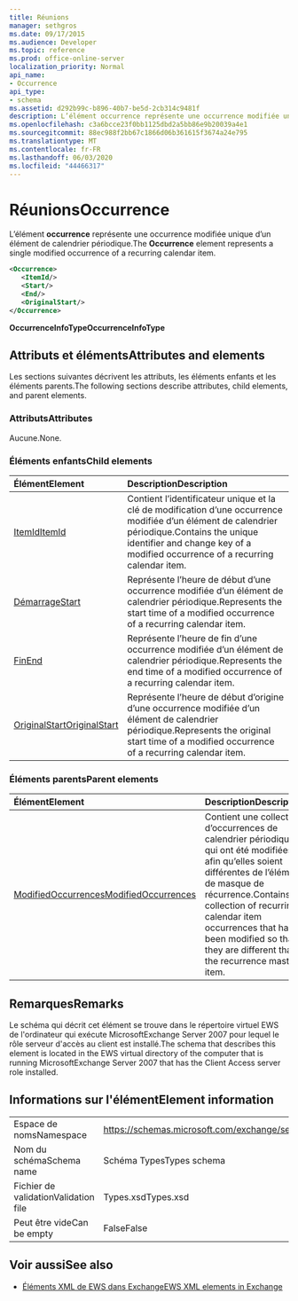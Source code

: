 ```yaml
---
title: Réunions
manager: sethgros
ms.date: 09/17/2015
ms.audience: Developer
ms.topic: reference
ms.prod: office-online-server
localization_priority: Normal
api_name:
- Occurrence
api_type:
- schema
ms.assetid: d292b99c-b896-40b7-be5d-2cb314c9481f
description: L’élément occurrence représente une occurrence modifiée unique d’un élément de calendrier périodique.
ms.openlocfilehash: c3a6bcce23f0bb1125dbd2a5bb86e9b20039a4e1
ms.sourcegitcommit: 88ec988f2bb67c1866d06b361615f3674a24e795
ms.translationtype: MT
ms.contentlocale: fr-FR
ms.lasthandoff: 06/03/2020
ms.locfileid: "44466317"
---
```

# <a name="occurrence"></a><span data-ttu-id="71f47-103">Réunions</span><span class="sxs-lookup"><span data-stu-id="71f47-103">Occurrence</span></span>

<span data-ttu-id="71f47-104">L’élément **occurrence** représente une occurrence modifiée unique d’un élément de calendrier périodique.</span><span class="sxs-lookup"><span data-stu-id="71f47-104">The **Occurrence** element represents a single modified occurrence of a recurring calendar item.</span></span> 
  
```xml
<Occurrence>
   <ItemId/>
   <Start/>
   <End/>
   <OriginalStart/>
</Occurrence>
```

<span data-ttu-id="71f47-105">**OccurrenceInfoType**</span><span class="sxs-lookup"><span data-stu-id="71f47-105">**OccurrenceInfoType**</span></span>

## <a name="attributes-and-elements"></a><span data-ttu-id="71f47-106">Attributs et éléments</span><span class="sxs-lookup"><span data-stu-id="71f47-106">Attributes and elements</span></span>

<span data-ttu-id="71f47-107">Les sections suivantes décrivent les attributs, les éléments enfants et les éléments parents.</span><span class="sxs-lookup"><span data-stu-id="71f47-107">The following sections describe attributes, child elements, and parent elements.</span></span>
  
### <a name="attributes"></a><span data-ttu-id="71f47-108">Attributs</span><span class="sxs-lookup"><span data-stu-id="71f47-108">Attributes</span></span>

<span data-ttu-id="71f47-109">Aucune.</span><span class="sxs-lookup"><span data-stu-id="71f47-109">None.</span></span>
  
### <a name="child-elements"></a><span data-ttu-id="71f47-110">Éléments enfants</span><span class="sxs-lookup"><span data-stu-id="71f47-110">Child elements</span></span>

|<span data-ttu-id="71f47-111">**Élément**</span><span class="sxs-lookup"><span data-stu-id="71f47-111">**Element**</span></span>|<span data-ttu-id="71f47-112">**Description**</span><span class="sxs-lookup"><span data-stu-id="71f47-112">**Description**</span></span>|
|:-----|:-----|
|[<span data-ttu-id="71f47-113">ItemId</span><span class="sxs-lookup"><span data-stu-id="71f47-113">ItemId</span></span>](itemid.md) <br/> |<span data-ttu-id="71f47-114">Contient l’identificateur unique et la clé de modification d’une occurrence modifiée d’un élément de calendrier périodique.</span><span class="sxs-lookup"><span data-stu-id="71f47-114">Contains the unique identifier and change key of a modified occurrence of a recurring calendar item.</span></span>  <br/> |
|[<span data-ttu-id="71f47-115">Démarrage</span><span class="sxs-lookup"><span data-stu-id="71f47-115">Start</span></span>](start.md) <br/> |<span data-ttu-id="71f47-116">Représente l’heure de début d’une occurrence modifiée d’un élément de calendrier périodique.</span><span class="sxs-lookup"><span data-stu-id="71f47-116">Represents the start time of a modified occurrence of a recurring calendar item.</span></span>  <br/> |
|[<span data-ttu-id="71f47-117">Fin</span><span class="sxs-lookup"><span data-stu-id="71f47-117">End </span></span>](end-ex15websvcsotherref.md) <br/> |<span data-ttu-id="71f47-118">Représente l’heure de fin d’une occurrence modifiée d’un élément de calendrier périodique.</span><span class="sxs-lookup"><span data-stu-id="71f47-118">Represents the end time of a modified occurrence of a recurring calendar item.</span></span>  <br/> |
|[<span data-ttu-id="71f47-119">OriginalStart</span><span class="sxs-lookup"><span data-stu-id="71f47-119">OriginalStart</span></span>](originalstart.md) <br/> |<span data-ttu-id="71f47-120">Représente l’heure de début d’origine d’une occurrence modifiée d’un élément de calendrier périodique.</span><span class="sxs-lookup"><span data-stu-id="71f47-120">Represents the original start time of a modified occurrence of a recurring calendar item.</span></span>  <br/> |
   
### <a name="parent-elements"></a><span data-ttu-id="71f47-121">Éléments parents</span><span class="sxs-lookup"><span data-stu-id="71f47-121">Parent elements</span></span>

|<span data-ttu-id="71f47-122">**Élément**</span><span class="sxs-lookup"><span data-stu-id="71f47-122">**Element**</span></span>|<span data-ttu-id="71f47-123">**Description**</span><span class="sxs-lookup"><span data-stu-id="71f47-123">**Description**</span></span>|
|:-----|:-----|
|[<span data-ttu-id="71f47-124">ModifiedOccurrences</span><span class="sxs-lookup"><span data-stu-id="71f47-124">ModifiedOccurrences</span></span>](modifiedoccurrences.md) <br/> |<span data-ttu-id="71f47-125">Contient une collection d’occurrences de calendrier périodiques qui ont été modifiées afin qu’elles soient différentes de l’élément de masque de récurrence.</span><span class="sxs-lookup"><span data-stu-id="71f47-125">Contains a collection of recurring calendar item occurrences that have been modified so that they are different than the recurrence master item.</span></span>  <br/> |
   
## <a name="remarks"></a><span data-ttu-id="71f47-126">Remarques</span><span class="sxs-lookup"><span data-stu-id="71f47-126">Remarks</span></span>

<span data-ttu-id="71f47-127">Le schéma qui décrit cet élément se trouve dans le répertoire virtuel EWS de l'ordinateur qui exécute MicrosoftExchange Server 2007 pour lequel le rôle serveur d'accès au client est installé.</span><span class="sxs-lookup"><span data-stu-id="71f47-127">The schema that describes this element is located in the EWS virtual directory of the computer that is running MicrosoftExchange Server 2007 that has the Client Access server role installed.</span></span>
  
## <a name="element-information"></a><span data-ttu-id="71f47-128">Informations sur l'élément</span><span class="sxs-lookup"><span data-stu-id="71f47-128">Element information</span></span>

|||
|:-----|:-----|
|<span data-ttu-id="71f47-129">Espace de noms</span><span class="sxs-lookup"><span data-stu-id="71f47-129">Namespace</span></span>  <br/> |https://schemas.microsoft.com/exchange/services/2006/types  <br/> |
|<span data-ttu-id="71f47-130">Nom du schéma</span><span class="sxs-lookup"><span data-stu-id="71f47-130">Schema name</span></span>  <br/> |<span data-ttu-id="71f47-131">Schéma Types</span><span class="sxs-lookup"><span data-stu-id="71f47-131">Types schema</span></span>  <br/> |
|<span data-ttu-id="71f47-132">Fichier de validation</span><span class="sxs-lookup"><span data-stu-id="71f47-132">Validation file</span></span>  <br/> |<span data-ttu-id="71f47-133">Types.xsd</span><span class="sxs-lookup"><span data-stu-id="71f47-133">Types.xsd</span></span>  <br/> |
|<span data-ttu-id="71f47-134">Peut être vide</span><span class="sxs-lookup"><span data-stu-id="71f47-134">Can be empty</span></span>  <br/> |<span data-ttu-id="71f47-135">False</span><span class="sxs-lookup"><span data-stu-id="71f47-135">False</span></span>  <br/> |
   
## <a name="see-also"></a><span data-ttu-id="71f47-136">Voir aussi</span><span class="sxs-lookup"><span data-stu-id="71f47-136">See also</span></span>

- [<span data-ttu-id="71f47-137">Éléments XML de EWS dans Exchange</span><span class="sxs-lookup"><span data-stu-id="71f47-137">EWS XML elements in Exchange</span></span>](ews-xml-elements-in-exchange.md)

